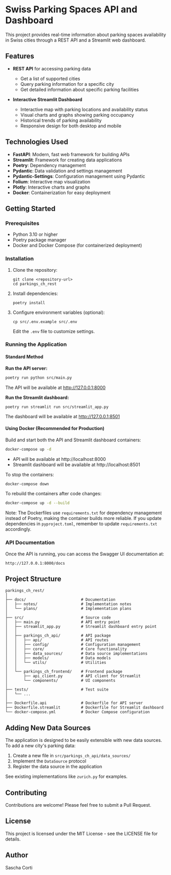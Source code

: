 # Swiss Parking Spaces API and Dashboard

This project provides real-time information about parking spaces availability in Swiss cities through a REST API and a Streamlit web dashboard.

## Features

- **REST API** for accessing parking data
  - Get a list of supported cities
  - Query parking information for a specific city
  - Get detailed information about specific parking facilities

- **Interactive Streamlit Dashboard**
  - Interactive map with parking locations and availability status
  - Visual charts and graphs showing parking occupancy
  - Historical trends of parking availability
  - Responsive design for both desktop and mobile

## Technologies Used

- **FastAPI**: Modern, fast web framework for building APIs
- **Streamlit**: Framework for creating data applications
- **Poetry**: Dependency management
- **Pydantic**: Data validation and settings management
- **Pydantic-Settings**: Configuration management using Pydantic
- **Folium**: Interactive map visualization
- **Plotly**: Interactive charts and graphs
- **Docker**: Containerization for easy deployment

## Getting Started

### Prerequisites

- Python 3.10 or higher
- Poetry package manager
- Docker and Docker Compose (for containerized deployment)

### Installation

1. Clone the repository:
   ```
   git clone <repository-url>
   cd parkings_ch_rest
   ```

2. Install dependencies:
   ```
   poetry install
   ```

3. Configure environment variables (optional):
   ```
   cp src/.env.example src/.env
   ```
   Edit the `.env` file to customize settings.

### Running the Application

#### Standard Method

**Run the API server:**

```bash
poetry run python src/main.py
```

The API will be available at http://127.0.0.1:8000

**Run the Streamlit dashboard:**

```bash
poetry run streamlit run src/streamlit_app.py
```

The dashboard will be available at http://127.0.0.1:8501

#### Using Docker (Recommended for Production)

Build and start both the API and Streamlit dashboard containers:

```bash
docker-compose up -d
```

- API will be available at http://localhost:8000
- Streamlit dashboard will be available at http://localhost:8501

To stop the containers:

```bash
docker-compose down
```

To rebuild the containers after code changes:

```bash
docker-compose up -d --build
```

Note: The Dockerfiles use `requirements.txt` for dependency management instead of Poetry, making the container builds more reliable. If you update dependencies in `pyproject.toml`, remember to update `requirements.txt` accordingly.

### API Documentation

Once the API is running, you can access the Swagger UI documentation at:
```
http://127.0.0.1:8000/docs
```

## Project Structure

```
parkings_ch_rest/
│
├── docs/                        # Documentation
│   ├── notes/                   # Implementation notes
│   └── plans/                   # Implementation plans
│
├── src/                         # Source code
│   ├── main.py                  # API entry point
│   ├── streamlit_app.py         # Streamlit dashboard entry point
│   │
│   ├── parkings_ch_api/         # API package
│   │   ├── api/                 # API routes
│   │   ├── config/              # Configuration management
│   │   ├── core/                # Core functionality
│   │   ├── data_sources/        # Data source implementations
│   │   ├── models/              # Data models
│   │   └── utils/               # Utilities
│   │
│   └── parkings_ch_frontend/    # Frontend package
│       ├── api_client.py        # API client for Streamlit
│       └── components/          # UI components
│
├── tests/                       # Test suite
│   └── ...
│
├── Dockerfile.api               # Dockerfile for API server
├── Dockerfile.streamlit         # Dockerfile for Streamlit dashboard
└── docker-compose.yml           # Docker Compose configuration
```

## Adding New Data Sources

The application is designed to be easily extensible with new data sources. To add a new city's parking data:

1. Create a new file in `src/parkings_ch_api/data_sources/`
2. Implement the `DataSource` protocol
3. Register the data source in the application

See existing implementations like `zurich.py` for examples.

## Contributing

Contributions are welcome! Please feel free to submit a Pull Request.

## License

This project is licensed under the MIT License - see the LICENSE file for details.

## Author

Sascha Corti